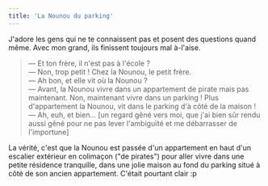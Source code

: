 ```yaml
---
title: 'La Nounou du parking'
---
```


J'adore les gens qui ne te connaissent pas et posent des questions quand même. Avec mon grand, ils finissent toujours mal à-l'aise.

> — Et ton frère, il n'est pas à l'école ?  
> — Non, trop petit ! Chez la Nounou, le petit frère.  
> — Ah bon, et elle vit où la Nounou ?  
> — Avant, la Nounou vivre dans un appartement de pirate mais pas maintenant. Non, maintenant vivre dans un parking ! Plus d'appartement la Nounou, vit dans le parking d'à côté de la maison !  
> — Ah, euh, et bien... [un regard gêné vers moi, que j'ai bien sûr rendu aussi gêné pour ne pas lever l'ambiguïté et me débarrasser de l'importune]

La vérité, c'est que la Nounou est passée d'un appartement en haut d'un escalier extérieur en colimaçon ("de pirates") pour aller vivre dans une petite résidence tranquille, dans une jolie maison au fond du parking situé à côté de son ancien appartement. C'était pourtant clair :p

